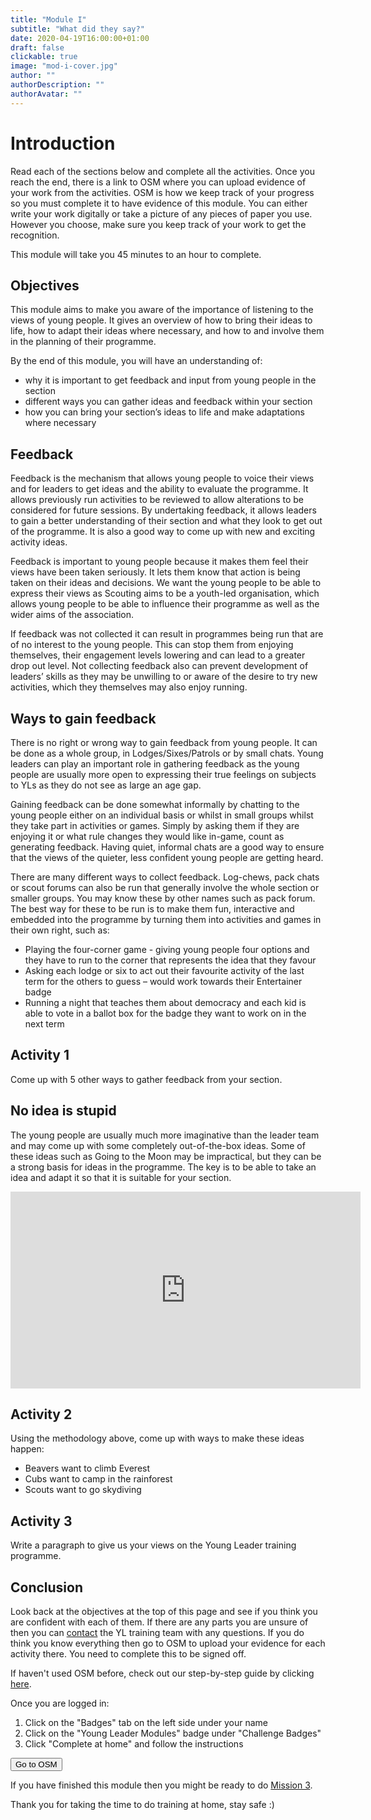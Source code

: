 ```yaml
---
title: "Module I"
subtitle: "What did they say?"
date: 2020-04-19T16:00:00+01:00
draft: false
clickable: true
image: "mod-i-cover.jpg"
author: ""
authorDescription: ""
authorAvatar: ""
---
```


# Introduction

Read each of the sections below and complete all the activities. Once you reach the end, there is a link to OSM where you can upload evidence of your work from the activities. OSM is how we keep track of your progress so you must complete it to have evidence of this module. You can either write your work digitally or take a picture of any pieces of paper you use. However you choose, make sure you keep track of your work to get the recognition.

This module will take you 45 minutes to an hour to complete.

## Objectives

This module aims to make you aware of the importance of listening to the views of young people. It gives an overview of how to bring their ideas to life, how to adapt their ideas where necessary, and how to and involve them in the planning of their programme.

By the end of this module, you will have an understanding of:

- why it is important to get feedback and input from young people in the section
- different ways you can gather ideas and feedback within your section
- how you can bring your section’s ideas to life and make adaptations where necessary

## Feedback

Feedback is the mechanism that allows young people to voice their views and for leaders to get ideas and the ability to evaluate the programme. It allows previously run activities to be reviewed to allow alterations to be considered for future sessions. By undertaking feedback, it allows leaders to gain a better understanding of their section and what they look to get out of the programme. It is also a good way to come up with new and exciting activity ideas.

Feedback is important to young people because it makes them feel their views have been taken seriously. It lets them know that action is being taken on their ideas and decisions. We want the young people to be able to express their views as Scouting aims to be a youth-led organisation, which allows young people to be able to influence their programme as well as the wider aims of the association.

If feedback was not collected it can result in programmes being run that are of no interest to the young people. This can stop them from enjoying themselves, their engagement levels lowering and can lead to a greater drop out level. Not collecting feedback also can prevent development of leaders’ skills as they may be unwilling to or aware of the desire to try new activities, which they themselves may also enjoy running.

## Ways to gain feedback

There is no right or wrong way to gain feedback from young people. It can be done as a whole group, in Lodges/Sixes/Patrols or by small chats. Young leaders can play an important role in gathering feedback as the young people are usually more open to expressing their true feelings on subjects to YLs as they do not see as large an age gap.

Gaining feedback can be done somewhat informally by chatting to the young people either on an individual basis or whilst in small groups whilst they take part in activities or games. Simply by asking them if they are enjoying it or what rule changes they would like in-game, count as generating feedback. Having quiet, informal chats are a good way to ensure that the views of the quieter, less confident young people are getting heard.

There are many different ways to collect feedback. Log-chews, pack chats or scout forums can also be run that generally involve the whole section or smaller groups. You may know these by other names such as pack forum. The best way for these to be run is to make them fun, interactive and embedded into the programme by turning them into activities and games in their own right, such as:

- Playing the four-corner game - giving young people four options and they have to run to the corner that represents the idea that they favour
- Asking each lodge or six to act out their favourite activity of the last term for the others to guess – would work towards their Entertainer badge
- Running a night that teaches them about democracy and each kid is able to vote in a ballot box for the badge they want to work on in the next term

## Activity 1

Come up with 5 other ways to gather feedback from your section.

## No idea is stupid

The young people are usually much more imaginative than the leader team and may come up with some completely out-of-the-box ideas. Some of these ideas such as Going to the Moon may be impractical, but they can be a strong basis for ideas in the programme. The key is to be able to take an idea and adapt it so that it is suitable for your section.

<iframe width="560" height="315" src="https://www.youtube.com/embed/OykFd8tQc28" frameborder="0" allow="accelerometer; autoplay; encrypted-media; gyroscope; picture-in-picture" allowfullscreen></iframe>

## Activity 2

Using the methodology above, come up with ways to make these ideas happen:

- Beavers want to climb Everest
- Cubs want to camp in the rainforest
- Scouts want to go skydiving

## Activity 3

Write a paragraph to give us your views on the Young Leader training programme.

## Conclusion

Look back at the objectives at the top of this page and see if you think you are confident with each of them. If there are any parts you are unsure of then you can [contact](/contact) the YL training team with any questions. If you do think you know everything then go to OSM to upload your evidence for each activity there. You need to complete this to be signed off.

If haven't used OSM before, check out our step-by-step guide by clicking [here](/evidence).

Once you are logged in:

1. Click on the "Badges" tab on the left side under your name
2. Click on the "Young Leader Modules" badge under "Challenge Badges"
3. Click "Complete at home" and follow the instructions

<a href="https://www.onlinescoutmanager.co.uk/main.php">
 <button type="button" class="go-to-osm">Go to OSM</button>
</a>

If you have finished this module then you might be ready to do [Mission 3](/mission-3).

Thank you for taking the time to do training at home, stay safe :)
